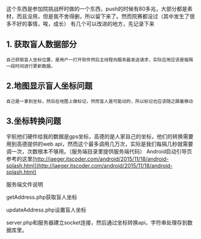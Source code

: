 这个东西是参加院挑战杯时做的一个东西，push的时候有80多兆，大部分都是素材，而且没用，但是我不舍得删，所以留下来了。然而院赛都没过（其中发生了很多不好的事情，唉，成长）
有几个可以改进的地方，先记录下来

## 1. 获取盲人数据部分 ##
	自己获取盲人坐标位置，是用户一打开软件然后主线程向服务器发送请求，实际应用应该是每隔一段时间进行更新数据。
## 2.地图显示盲人坐标问题 ##
    自己是一拿到坐标，然后在地图上做标记，然而盲人是可能动的，所以标记也应该随之跟着移动
## 3.坐标转换问题 ##
   宇航他们硬件给我的数据是gps坐标，高德的是人家自己的坐标，他们的转换需要用到高德提供的web api，然而这个最多调用几万次，实际是我们每隔几秒就需要调一次，次数根本不够用。（服务端目录里提供服务端代码）
Android启动引导页参考的这里[http://jaeger.itscoder.com/android/2015/11/18/android-splash.html](http://jaeger.itscoder.com/android/2015/11/18/android-splash.html)

服务端文件说明

getAddress.php获取盲人坐标

updateAddress.php设置盲人坐标

server.php和服务器建立socket连接，然后通过坐标转换api，字符串处理存到数据库里。